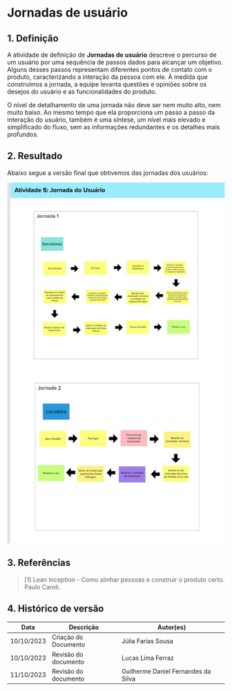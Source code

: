 # Jornadas de usuário

## 1. Definição
A atividade de definição de __Jornadas de usuário__  descreve o percurso de um usuário por uma sequência de passos dados para alcançar um objetivo. Alguns desses passos representam diferentes pontos de contato com o produto, caracterizando a interação da pessoa com ele. À medida que construímos a jornada, a equipe levanta questões e opiniões sobre os desejos do usuário e as funcionalidades do produto.

O nível de detalhamento de uma jornada não deve ser nem muito alto, nem muito baixo. Ao mesmo tempo que ela proporciona um
passo a passo da interação do usuário, também é uma síntese, um nível mais elevado e simplificado do fluxo, sem as informações
redundantes e os detalhes mais profundos. 

## 2. Resultado
Abaixo segue a versão final que obtivemos das jornadas dos usuários:

![Jornadas de usuário](../assets/lean-inception/jornadas.png)


## 3. Referências

> [1] Lean Inception - Como alinhar pessoas e construir o produto certo. Paulo Caroli.

## 4. Histórico de versão

|**Data**|**Descrição**|**Autor(es)**|
|--------|-------------|--------------|
|10/10/2023| Criação do Documento |Júlia Farias Sousa|
|10/10/2023| Revisão do documento | Lucas Lima Ferraz|
|11/10/2023| Revisão do documento | Guilherme Daniel Fernandes da Silva |